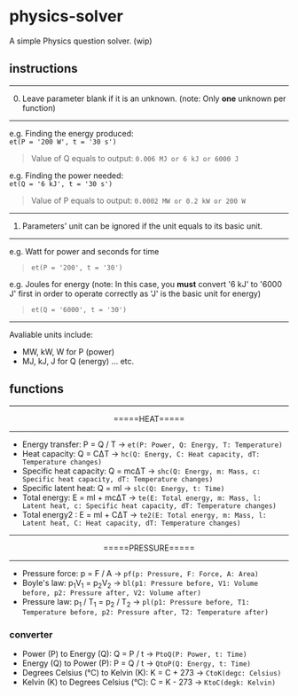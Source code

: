 # physics-solver
A simple Physics question solver. (wip)

## instructions

<hr>

0. Leave parameter blank if it is an unknown. (note: Only **one** unknown per function)

<hr>

e.g. Finding the energy produced:<br>
`et(P = '200 W', t = '30 s')`<br>
> Value of Q equals to output: `0.006 MJ or 6 kJ or 6000 J`

e.g. Finding the power needed:<br>
`et(Q = '6 kJ', t = '30 s')`<br>
> Value of P equals to output: `0.0002 MW or 0.2 kW or 200 W`

<hr>

1. Parameters' unit can be ignored if the unit equals to its basic unit.

<hr>

e.g. Watt for power and seconds for time<br>
> `et(P = '200', t = '30')`

e.g. Joules for energy (note: In this case, you **must** convert '6 kJ' to '6000 J' first in order to operate correctly as 'J' is the basic unit for energy)<br>
> `et(Q = '6000', t = '30')`

<hr>

Avaliable units include:
- MW, kW, W for P (power)
- MJ, kJ, J for Q (energy)
... etc.

## functions

<hr>
<p align=center>=====HEAT=====</p>
<hr>

- Energy transfer:  P = Q / T -> `et(P: Power, Q: Energy, T: Temperature)`
- Heat capacity: Q = CΔT -> `hc(Q: Energy, C: Heat capacity, dT: Temperature changes)`
- Specific heat capacity: Q = mcΔT -> `shc(Q: Energy, m: Mass, c: Specific heat capacity, dT: Temperature changes)`
- Specific latent heat: Q = ml -> `slc(Q: Energy, t: Time)`
- Total energy: E = ml + mcΔT -> `te(E: Total energy, m: Mass, l: Latent heat, c: Specific heat capacity, dT: Temperature changes)`
- Total energy2 : E = ml + CΔT -> `te2(E: Total energy, m: Mass, l: Latent heat, C: Heat capacity, dT: Temperature changes)`

<hr>
<p align=center>=====PRESSURE=====</p>
<hr>

- Pressure force: p = F / A -> `pf(p: Pressure, F: Force, A: Area)`
- Boyle's law: p<sub>1</sub>V<sub>1</sub> = p<sub>2</sub>V<sub>2</sub> -> `bl(p1: Pressure before, V1: Volume before, p2: Pressure after, V2: Volume after)`
- Pressure law: p<sub>1</sub> / T<sub>1</sub> = p<sub>2</sub> / T<sub>2</sub> -> `pl(p1: Pressure before, T1: Temperature before, p2: Pressure after, T2: Temperature after)`

### converter
- Power (P) to Energy (Q): Q = P / t -> `PtoQ(P: Power, t: Time)`
- Energy (Q) to Power (P): P = Q / t -> `QtoP(Q: Energy, t: Time)`
- Degrees Celsius (°C) to Kelvin (K): K = C + 273 -> `CtoK(degc: Celsius)`
- Kelvin (K) to Degrees Celsius (°C): C = K - 273 -> `KtoC(degk: Kelvin)`

